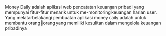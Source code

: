 Money Daily adalah aplikasi web pencatatan keuangan pribadi yang mempunyai fitur-fitur menarik untuk me-monitoring keuangan harian user. Yang 
melatarbelakangi pembuatan aplikasi money daily adalah untuk membantu orangorang yang memiliki kesulitan dalam mengelola keuangan pribadinya
